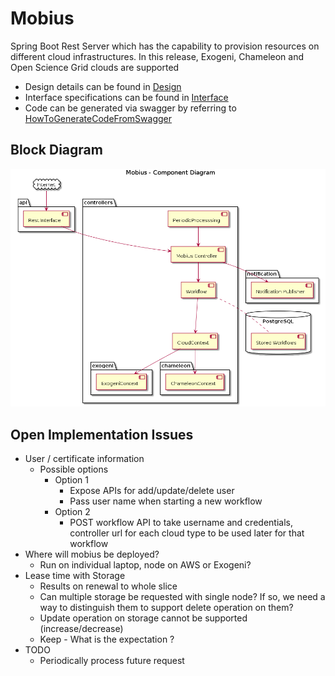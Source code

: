 # Mobius

Spring Boot Rest Server which has the capability to provision resources on different cloud infrastructures. In this release, Exogeni, Chameleon and Open Science Grid clouds are supported


- Design details can be found in [Design](./mobius/Readme.md)
- Interface specifications can be found in [Interface](./mobius/Interface.md)
- Code can be generated via swagger by referring to [HowToGenerateCodeFromSwagger](./mobius/HowToGenerateCodeFromSwagger.md)

## Block Diagram
![Component Diagram](./mobius/plantuml/images/component.png)

## Open Implementation Issues
- User / certificate information
  - Possible options
    - Option 1
      - Expose APIs for add/update/delete user
      - Pass user name when starting a new workflow
    - Option 2
      - POST workflow API to take username and credentials, controller url for each cloud type to be used later for that workflow
- Where will mobius be deployed?
  - Run on individual laptop, node on AWS or Exogeni?
- Lease time with Storage
  - Results on renewal to whole slice
  - Can multiple storage be requested with single node? If so, we need a way to distinguish them to support delete operation on them?
  - Update operation on storage cannot be supported (increase/decrease)
  - Keep - What is the expectation ?
- TODO
    - Periodically process future request
